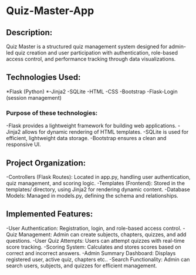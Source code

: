 # Quiz-Master-App

## Description:
Quiz Master is a structured quiz management system designed for admin-led quiz creation and user participation with authentication, role-based access control, and performance tracking through data visualizations.

## Technologies Used:
*Flask (Python)
*-Jinja2
-SQLite
-HTML 
-CSS 
-Bootstrap
-Flask-Login (session management) 

### Purpose of these technologies:
-Flask provides a lightweight framework for building web applications.
-Jinja2 allows for dynamic rendering of HTML templates.
-SQLite is used for efficient, lightweight data storage.
-Bootstrap ensures a clean and responsive UI.
 
## Project Organization:
-Controllers (Flask Routes): Located in app.py, handling user authentication, quiz management, and scoring logic.
-Templates (Frontend): Stored in the templates/ directory, using Jinja2 for rendering dynamic content.
-Database Models: Managed in models.py, defining the schema and relationships.

## Implemented Features:
-User Authentication: Registration, login, and role-based access control.
-Quiz Management: Admin can create subjects, chapters, quizzes, and add questions.
-User Quiz Attempts: Users can attempt quizzes with real-time score tracking.
-Scoring System: Calculates and stores scores based on correct and incorrect answers.
-Admin Summary Dashboard: Displays registered user, active quiz, chapters etc..
-Search Functionality: Admin can search users, subjects, and quizzes for efficient management. 
